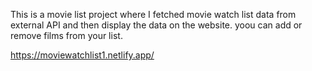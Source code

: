 This is a movie list project where I fetched movie watch list data from          
external API and then display the data on the website. yoou can add or remove films from your list.                                                                                                                           
 
https://moviewatchlist1.netlify.app/    
